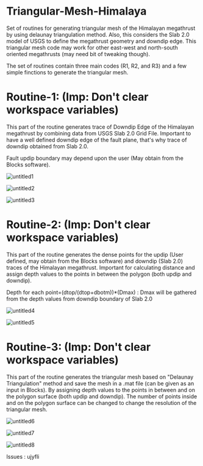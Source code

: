 # Triangular-Mesh-Himalaya
Set of routines for generating triangular mesh of the Himalayan megathrust by using delaunay triangulation method. Also, this considers the Slab 2.0 model of USGS to define the megathrust geometry and downdip edge. This triangular mesh code may work for other east-west and north-south oriented megathrusts (may need bit of tweaking though).

The set of routines contain three main codes (R1, R2, and R3) and a few simple finctions to generate the triangular mesh.

# Routine-1: (Imp: Don't clear workspace variables)

This part of the routine generates trace of Downdip Edge of the Himalayan megathrust by combining data from USGS Slab 2.0 Grid File. Important to have a well defined downdip edge of the fault plane, that's why trace of downdip obtained from Slab 2.0.

Fault updip boundary may depend upon the user (May obtain from the Blocks software).

![untitled1](https://github.com/dibyashakti1/Triangular-Mesh-Himalaya/assets/123026357/4cf3aef7-8242-4cd1-bdb1-6ebf7b5163c9)

![untitled2](https://github.com/dibyashakti1/Triangular-Mesh-Himalaya/assets/123026357/784f95f0-e3be-49ac-ac16-57285a0643f1)

![untitled3](https://github.com/dibyashakti1/Triangular-Mesh-Himalaya/assets/123026357/4c8766b8-1c63-486d-984b-0e5ab0eb050d)


# Routine-2: (Imp: Don't clear workspace variables)

This part of the routine generates the dense points for the updip (User defined, may obtain from the Blocks software) and downdip (Slab 2.0) traces of the Himalayan megathrust. Important for calculating distance and assign depth values to the points in between the polygon (both updip and downdip).

Depth for each point=(dtop/(dtop+dbotm))*(Dmax) : Dmax will be gathered from the depth values from downdip boundary of Slab 2.0 

![untitled4](https://github.com/dibyashakti1/Triangular-Mesh-Himalaya/assets/123026357/2c51c5e5-5af9-4425-9d01-0a417687d6ca)

![untitled5](https://github.com/dibyashakti1/Triangular-Mesh-Himalaya/assets/123026357/e5883f81-44d7-4920-b012-ffcd76b7c90d)


# Routine-3: (Imp: Don't clear workspace variables)

This part of the routine generates the triangular mesh based on "Delaunay Triangulation" method and save the mesh in a .mat file (can be given as an input in Blocks). By assigning depth values to the points in between and on the polygon surface (both updip and downdip). The number of points inside and on the polygon surface can be changed to change the resolution of the triangular mesh.

![untitled6](https://github.com/dibyashakti1/Triangular-Mesh-Himalaya/assets/123026357/09de3521-41d1-4873-9cb6-a56e85a0c0ff)

![untitled7](https://github.com/dibyashakti1/Triangular-Mesh-Himalaya/assets/123026357/f64ca369-32e2-4dcc-8869-c02e20fd786d)

![untitled8](https://github.com/dibyashakti1/Triangular-Mesh-Himalaya/assets/123026357/b56b0da4-c82e-42d5-82fe-8a463e4e1edb)


Issues : ujyfli  

